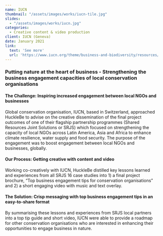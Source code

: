 ```yaml
---
name: IUCN
thumbnail: "/assets/images/works/iucn-tile.jpg"
slides:
  - "/assets/images/works/iucn.jpg"
categories:
  - Creative content & video production
client: IUCN (Geneva)
date: January 2021
link:
  text: 'See more'
  url: 'https://www.iucn.org/theme/business-and-biodiversity/resources/biobiz-exchange-resource-guide/top-tips-csos-engaging-business-nature'
---
```


### Putting nature at the heart of business - Strengthening the business engagement capacities of local conservation organisations

#### The Challenge: Inspiring increased engagement between local NGOs and businesses

Global conservation organisation, IUCN, based in Switzerland, approached HuckleBe to advise on the creative dissemination of the final project outcomes of one of their flagship partnership programmes (Shared Resources Joint Solutions or SRJS) which focused on strengthening the capacity of local NGOs across Latin America, Asia and Africa to enhance climate resilience, water supply and food security. The purpose of the engagement was to boost engagement between local NGOs and businesses, globally.

#### Our Process: Getting creative with content and video

Working co-creatively with IUCN, HuckleBe distilled key lessons learned and experiences from all SRJS 16 case studies into 1) a final project brochure, “Top business engagement tips for conservation organisations” and 2) a short engaging video with music and text overlay.

#### The Solution: Crisp messaging with top business engagement tips in an easy-to-share format

By summarising these lessons and experiences from SRJS local partners into a top tip guide and short video, IUCN were able to provide a roadmap for other conservation organisations who are interested in enhancing their opportunities to engage business in nature.

